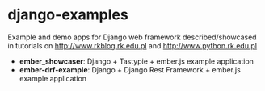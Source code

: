 django-examples
===============

Example and demo apps for Django web framework described/showcased in tutorials on http://www.rkblog.rk.edu.pl and http://www.python.rk.edu.pl

* **ember_showcaser**: Django + Tastypie + ember.js example application
* **ember-drf-example**: Django + Django Rest Framework + ember.js example application
